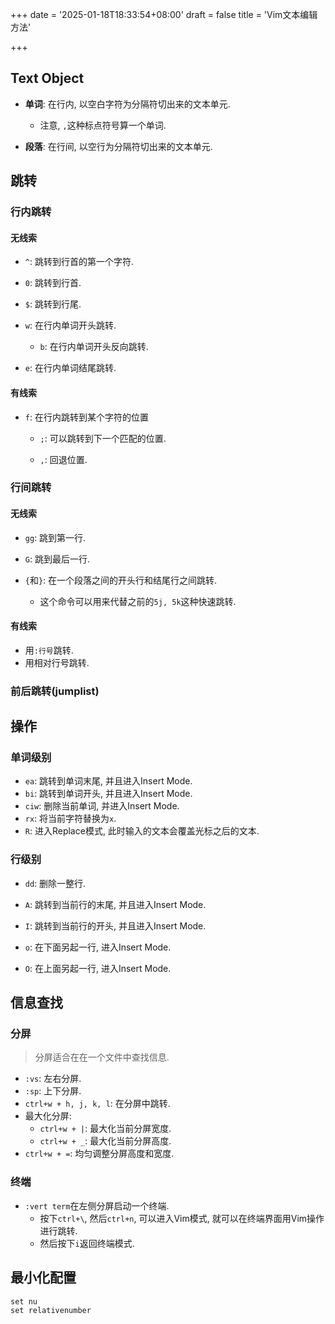 +++
date = '2025-01-18T18:33:54+08:00'
draft = false
title = 'Vim文本编辑方法'

+++

## Text Object

* **单词**: 在行内, 以空白字符为分隔符切出来的文本单元.
  * 注意, `,`这种标点符号算一个单词.

* **段落**: 在行间, 以空行为分隔符切出来的文本单元.





## 跳转



### 行内跳转

#### 无线索

* `^`: 跳转到行首的第一个字符.
* `0`: 跳转到行首.
* `$`: 跳转到行尾.

* `w`: 在行内单词开头跳转.
  * `b`: 在行内单词开头反向跳转.
* `e`: 在行内单词结尾跳转.



#### 有线索

* `f`: 在行内跳转到某个字符的位置
  * `;`: 可以跳转到下一个匹配的位置.

  * `,`: 回退位置.




### 行间跳转

#### 无线索

* `gg`: 跳到第一行.
* `G`: 跳到最后一行.

* `{`和`}`: 在一个段落之间的开头行和结尾行之间跳转.
  * 这个命令可以用来代替之前的`5j, 5k`这种快速跳转.

#### 有线索

* 用`:行号`跳转.
* 用相对行号跳转.



### 前后跳转(jumplist)





## 操作



### 单词级别

* `ea`: 跳转到单词末尾, 并且进入Insert Mode.
* `bi`: 跳转到单词开头, 并且进入Insert Mode.
* `ciw`: 删除当前单词, 并进入Insert Mode.
* `rx`: 将当前字符替换为`x`.
* `R`: 进入Replace模式, 此时输入的文本会覆盖光标之后的文本.



### 行级别

* `dd`: 删除一整行.

* `A`: 跳转到当前行的末尾, 并且进入Insert Mode.
* `I`: 跳转到当前行的开头, 并且进入Insert Mode.
* `o`: 在下面另起一行, 进入Insert Mode.
* `O`: 在上面另起一行, 进入Insert Mode.



## 信息查找



### 分屏

> 分屏适合在在一个文件中查找信息.

* `:vs`: 左右分屏.
* `:sp`: 上下分屏.
* `ctrl+w + h, j, k, l`: 在分屏中跳转.
* 最大化分屏:
  * `ctrl+w + |`: 最大化当前分屏宽度.
  * `ctrl+w + _`: 最大化当前分屏高度.
* `ctrl+w + =`: 均匀调整分屏高度和宽度.



### 终端

* `:vert term`在左侧分屏启动一个终端.
  * 按下`ctrl+\`, 然后`ctrl+n`, 可以进入Vim模式, 就可以在终端界面用Vim操作进行跳转.
  * 然后按下`i`返回终端模式.





## 最小化配置

```vimscript
set nu
set relativenumber
```

